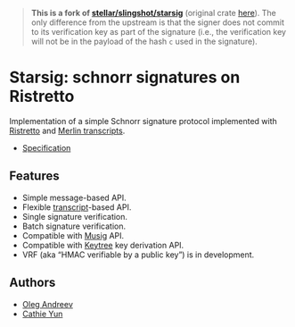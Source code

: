 > **This is a fork of [stellar/slingshot/starsig](https://github.com/stellar/slingshot/tree/main/starsig)** (original crate [here](https://crates.io/crates/starsig)). The only difference from the upstream is that the signer does not commit to its verification key as part of the signature (i.e., the verification key will not be in the payload of the hash `c` used in the signature).

# Starsig: schnorr signatures on Ristretto

Implementation of a simple Schnorr signature protocol
implemented with [Ristretto](https://ristretto.group) and [Merlin transcripts](https://merlin.cool).

* [Specification](docs/spec.md)

## Features

* Simple message-based API.
* Flexible [transcript](https://merlin.cool)-based API.
* Single signature verification.
* Batch signature verification.
* Compatible with [Musig](../musig) API.
* Compatible with [Keytree](../keytree) key derivation API.
* VRF (aka “HMAC verifiable by a public key”) is in development.

## Authors

* [Oleg Andreev](https://github.com/oleganza)
* [Cathie Yun](https://github.com/cathieyun)
